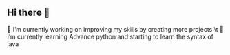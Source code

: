 ## Hi there 👋
🔭 I’m currently working on improving my skills by creating more projects \t
🌱 I’m currently learning Advance python and starting to learn the syntax of java
<!--
**harshvardhan-sharma-X/harshvardhan-sharma-X** is a ✨ _special_ ✨ repository because its `README.md` (this file) appears on your GitHub profile.

Here are some ideas to get you started:

- 🔭 I’m currently working on ...
- 🌱 I’m currently learning ...
- 👯 I’m looking to collaborate on ...
- 🤔 I’m looking for help with ...
- 💬 Ask me about ...
- 📫 How to reach me: ...
- 😄 Pronouns: ...
- ⚡ Fun fact: ...
-->
